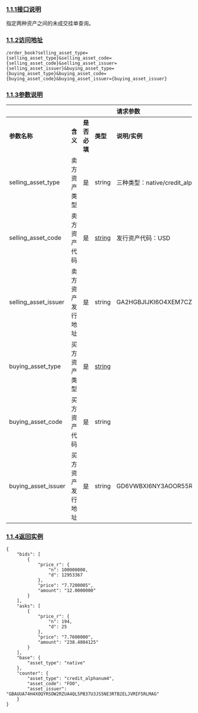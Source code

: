 ### [1.1.1接口说明](https://www.gitbook.com/book/wilsonhua/nbile-api/edit#)

指定两种资产之间的未成交挂单查询。

### [1.1.2访问地址](https://www.gitbook.com/book/wilsonhua/nbile-api/edit#)

```
/order_book?selling_asset_type={selling_asset_type}&selling_asset_code={selling_asset_code}&selling_asset_issuer={selling_asset_issuer}&buying_asset_type={buying_asset_type}&buying_asset_code={buying_asset_code}&buying_asset_issuer={buying_asset_issuer}
```

### [1.1.3参数说明](https://www.gitbook.com/book/wilsonhua/nbile-api/edit#)

|   |   |   |   | **请求参数** |
| :--- | :--- | :--- | :--- | :--- |
| **参数名称** | **含义** | **是否必填** | **类型** | **说明/实例** |
| selling\_asset\_type | 卖方资产类型 | 是 | string | 三种类型：native/credit\_alphanum4 /credit\_alphanum12 |
| selling\_asset\_code | 卖方资产代码 | 是 | [string](https://www.gitbook.com/book/wilsonhua/nbile-api/edit#) | 发行资产代码：USD |
| selling\_asset\_issuer | 卖方资产发行地址 | 是 | string | GA2HGBJIJKI6O4XEM7CZWY5PS6GKSXL6D34ERAJYQSPYA6X6AI7HYW36 |
| buying\_asset\_type | 买方资产类型 | 是 | [string](https://www.gitbook.com/book/wilsonhua/nbile-api/edit#) |   |
| buying\_asset\_code | 买方资产代码 | 是 | string |   |
| buying\_asset\_issuer | 买方资产发行地址 | 是 | string | GD6VWBXI6NY3AOOR55RLVQ4MNIDSXE5JSAVXUTF35FRRI72LYPI3WL6Z |

### [1.1.4返回实例](https://www.gitbook.com/book/wilsonhua/nbile-api/edit#)

```
{
    "bids": [
        {
            "price_r": {
                "n": 100000000,
                "d": 12953367
            },
            "price": "7.7200005",
            "amount": "12.0000000"
        }
    ],
    "asks": [
        {
            "price_r": {
                "n": 194,
                "d": 25
            },
            "price": "7.7600000",
            "amount": "238.4804125"
        }
    ],
    "base": {
        "asset_type": "native"
    },
    "counter": {
        "asset_type": "credit_alphanum4",
        "asset_code": "FOO",
        "asset_issuer": "GBAUUA74H4XOQYRSOW2RZUA4QL5PB37U3JS5NE3RTB2ELJVMIF5RLMAG"
    }
}
```



